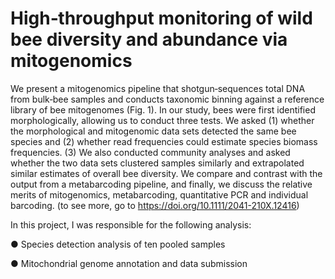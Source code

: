 # High‐throughput monitoring of wild bee diversity and abundance via mitogenomics


We present a mitogenomics pipeline that shotgun‐sequences total DNA from bulk‐bee samples and conducts taxonomic binning against a reference library of bee mitogenomes (Fig. 1). In our study, bees were first identified morphologically, allowing us to conduct three tests. We asked (1) whether the morphological and mitogenomic data sets detected the same bee species and (2) whether read frequencies could estimate species biomass frequencies. (3) We also conducted community analyses and asked whether the two data sets clustered samples similarly and extrapolated similar estimates of overall bee diversity. We compare and contrast with the output from a metabarcoding pipeline, and finally, we discuss the relative merits of mitogenomics, metabarcoding, quantitative PCR and individual barcoding. (to see more, go to https://doi.org/10.1111/2041-210X.12416)

In this project, I was responsible for the following analysis:

● Species detection analysis of ten pooled samples

● Mitochondrial genome annotation and data submission

